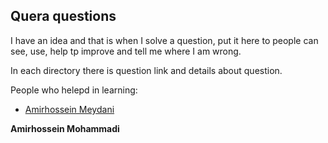 ## Quera questions

I have an idea and that is when I solve a question, put it here to people can see, use, help tp improve and tell me where I am wrong.

In each directory there is question link and details about question.

People who helepd in learning:
- [Amirhossein Meydani](https://github.com/amireshoon)

**Amirhossein Mohammadi**